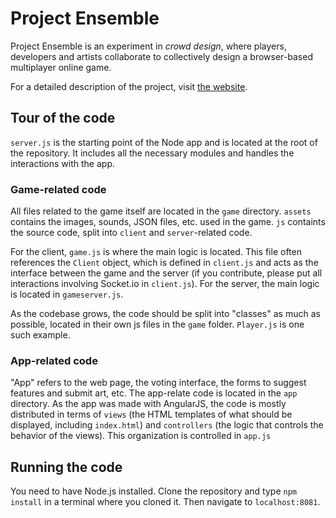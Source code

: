 # Project Ensemble

Project Ensemble is an experiment in *crowd design*, where players, developers and artists collaborate to collectively design a browser-based multiplayer online game.

For a detailed description of the project, visit [the website](http://www.dynetisgames.com/2017/04/20/project-ensemble/).

## Tour of the code

`server.js` is the starting point of the Node app and is located at the root of the repository. It includes all the necessary modules
and handles the interactions with the app.

### Game-related code

All files related to the game itself are located in the `game` directory. `assets` contains the images, sounds, JSON files, etc. used in the game.
`js` containts the source code, split into `client` and `server`-related code.

For the client, `game.js` is where the main logic is located. This file often references the `Client` object, which is defined in `client.js`
and acts as the interface between the game and the server (if you contribute, please put all interactions involving Socket.io in `client.js`).
For the server, the main logic is located in `gameserver.js`.

As the codebase grows, the code should be split into "classes" as much as possible, located in their own js files in the `game` folder.
`Player.js` is one such example.

### App-related code

"App" refers to the web page, the voting interface, the forms to suggest features and submit art, etc. The app-relate code is
located in the `app` directory. As the app was made with AngularJS,
the code is mostly distributed in terms of `views` (the HTML templates of what should be displayed, including `index.html`) and `controllers` (the logic that
controls the behavior of the views). This organization is controlled in `app.js`

## Running the code

You need to have Node.js installed. Clone the repository and type `npm install` in a terminal where you cloned it. Then navigate to `localhost:8081`.
